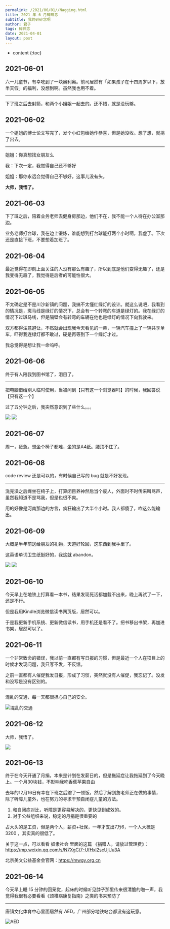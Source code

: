 ```yaml
---
permalink: /2021/06/01//Nagging.html
title: 2021 年 6 月碎碎念
subtitle: 我的碎碎念啊
author: 君子
tags: 碎碎念
date: 2021-04-01
layout: post
---
```

* content
{:toc}
## 2021-06-01

六一儿童节，有幸吃到了一块奥利奥。前司居然有「如果孩子在十四周岁以下，放半天假」的福利，没想到啊。虽然我也用不着。

***

下了班之后去射箭，和两个小姐姐一起去的。还不错，就是没玩够。

## 2021-06-02

一个姐姐的博士论文写完了，发个小红包给她作恭喜，但是她没收。想了想，就捐了出去。

***

姐姐：你真想找女朋友么

我：下次一定，我觉得自己还不够好

姐姐：那你永远会觉得自己不够好，这事儿没有头。

**大师，我悟了。**

## 2021-06-03

下了班之后，陪着业务老师去健身房那边，他们不在，我不能一个人待在办公室那边。

业务老师打台球，我在边上锻炼，谁能想到打台球能打两个小时啊，我虚了。下次还是直接下班，不要想着加班了。

## 2021-06-04

最近觉得在即刻上面关注的人没有那么有趣了，所以到底是他们变得无趣了，还是我变得无趣了，我觉得是后者的可能性很大。

## 2021-06-05

不太确定是不是川沙新镇的问题，我搞不太懂红绿灯的设计。就这么说吧，我看到的情况是，斑马线是绿灯的情况下，总会有一个转弯的车道是绿灯的。我在绿灯的情况下过斑马线，但是隔壁会有转弯的车辆在他也是绿灯的情况下向我驶来。

双方都得注意避让，不然就会出现我今天看见的一幕，一辆汽车撞上了一辆共享单车，吓得我连绿灯都不敢过，硬是再等到下一个绿灯才过。

我总觉得是想让我一命呜呼。

## 2021-06-06

终于有人陪我到图书馆了，泪目了。

***

把电脑借给别人临时使用，当被问到【只有这一个浏览器吗】的时候，我回答说【只有这一个】

过了五分钟之后，我突然意识到了些什么。。。

![](https://img.lbjheiheihei.xyz/Fta98EoiF5j3lU3TPuFytC6WEzx0)
![](https://img.lbjheiheihei.xyz/Fp7A0ajPCcz2ohts9wizsqRk4FIq)

## 2021-06-07

周一，疲惫。想坐个椅子都难，坐的是A4纸。腰顶不住了。

## 2021-06-08

code review 还是可以的，有时候自己写的 bug 就是不好发现。

***

洗完澡之后瘫坐在椅子上，打算闭目养神然后当个废人，外面时不时传来叫骂声，虽然我知道不是骂我，但是也很不爽。

用的好像是河南那边的方言，疯狂输出了大半个小时。我人都傻了，咋这么能输出。

## 2021-06-09

大概是半年前送给朋友的礼物，天道好轮回，这东西到我手里了。

这英语单词卫生纸挺好的，我这就 abandon。

![](https://img.lbjheiheihei.xyz/Fk1VF5xrKIzNwAOJMU98iqpmYEnB)
![](https://img.lbjheiheihei.xyz/Fv5LNSqo1buM3dCweJQaoGKBn6B6)

## 2021-06-10

今天早上在地铁上打算看一本书，结果发现死活都加载不出来，晚上再试了一下，还是不行。

但是我用Kindle浏览微信读书网页版，居然可以。

于是我更新手机系统、更新微信读书，用手机还是看不了。把书移出书架，再加进书架，居然可以了。

## 2021-06-11

一个非常致命的错误，我以前一直都有写日报的习惯，但是最近一个人在项目上的时候才发现问题，我只写不发，不反馈。

之前一直都有人催促我发日报，形成了习惯，突然就没有人催促，我忘记了。没发和没写是没有区别的。

***

混乱的交通，每一天都很担心自己的安全。

![混乱的交通](https://img.lbjheiheihei.xyz/Fm51ZgfyglLGeghy8K0y4xwY1Fgl "混乱的交通")

## 2021-06-12

大师，我悟了。

![](https://img.lbjheiheihei.xyz/Fq8_bp1qP9v0ZkdoNpoRzqNU5lJk)

## 2021-06-13

终于在今天开通了月捐，本来是计划在发薪日的，但是拖延症让我拖延到了今天晚上。一个月30块钱，不影响我吃香蕉苹果自由

去年的12月16日有幸在下班之后蹭了一顿饭，然后了解到詹老师正在做的事情，除了听障儿童外，也在努力的寻求干预自闭症儿童的方法。

1. 和自闭症对比，听障是更容易解决的，更快见到成效的。
2. 对于公益组织来说，稳定的月捐是很重要的

占大头的是工资，但是两个人，薪资+社保，一年才支出7万6，一个人大概是 3200 ，其实真的很低了。

关于这一点，可以看看 奴隶社会 里面的这篇 《捐赠人，请放过管理费》：https://mp.weixin.qq.com/s/N7XgCt7-UfHxI2scUjUu3A

北京美文公益基金会官网：https://mwgy.org.cn

## 2021-06-14

今天早上睡 15 分钟的回笼觉，起床的时候听见脖子那里传来很清脆的啪一声，我觉得我很有必要看看《颈椎病康复指南》之类的书来预防了

***

唐镇文化体育中心里面居然有 AED，广州部分地铁站台都没有这玩意。

![AED](https://img.lbjheiheihei.xyz/Fth1ONM-ZpIYjwq_T9Y864ruzLJB "AED")

